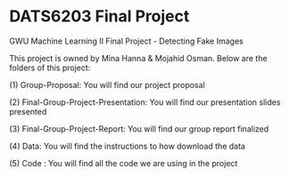 
# DATS6203 Final Project

GWU Machine Learning II Final Project - Detecting Fake Images

This project is owned by Mina Hanna & Mojahid Osman. Below are the folders of this project:

(1) Group-Proposal: You will find our project proposal

(2) Final-Group-Project-Presentation: You will find our presentation slides presented

(3) Final-Group-Project-Report: You will find our group report finalized 

(4) Data: You will find the instructions to how download the data

(5) Code : You will find all the code we are using in the project
